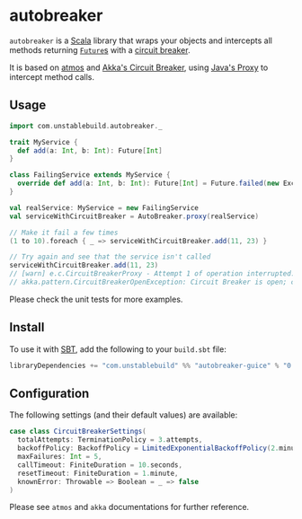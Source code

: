 # autobreaker

`autobreaker` is a [Scala](http://scala-lang.org/) library that wraps your objects and intercepts all methods returning [`Future`s](http://www.scala-lang.org/api/current/#scala.concurrent.Future) with a [circuit breaker](http://martinfowler.com/bliki/CircuitBreaker.html).

It is based on [atmos](https://github.com/zmanio/atmos) and [Akka's Circuit Breaker](http://doc.akka.io/docs/akka/current/common/circuitbreaker.html), using [Java's Proxy](https://docs.oracle.com/javase/8/docs/api/java/lang/reflect/Proxy.html) to intercept method calls.


## Usage

```scala
import com.unstablebuild.autobreaker._

trait MyService {
  def add(a: Int, b: Int): Future[Int]
}

class FailingService extends MyService {
  override def add(a: Int, b: Int): Future[Int] = Future.failed(new Exception("error"))
}

val realService: MyService = new FailingService
val serviceWithCircuitBreaker = AutoBreaker.proxy(realService)

// Make it fail a few times
(1 to 10).foreach { _ => serviceWithCircuitBreaker.add(11, 23) }

// Try again and see that the service isn't called
serviceWithCircuitBreaker.add(11, 23)
// [warn] e.c.CircuitBreakerProxy - Attempt 1 of operation interrupted: akka.pattern.CircuitBreakerOpenException: Circuit Breaker is open; calls are failing fast
// akka.pattern.CircuitBreakerOpenException: Circuit Breaker is open; calls are failing fast

```

Please check the unit tests for more examples.


## Install

To use it with [SBT](http://www.scala-sbt.org/), add the following to your `build.sbt` file:

```scala
libraryDependencies += "com.unstablebuild" %% "autobreaker-guice" % "0.5.0"
```


## Configuration

The following settings (and their default values) are available:

```scala
case class CircuitBreakerSettings(
  totalAttempts: TerminationPolicy = 3.attempts,
  backoffPolicy: BackoffPolicy = LimitedExponentialBackoffPolicy(2.minutes, 1.second),
  maxFailures: Int = 5,
  callTimeout: FiniteDuration = 10.seconds,
  resetTimeout: FiniteDuration = 1.minute,
  knownError: Throwable => Boolean = _ => false
)
```

Please see `atmos` and `akka` documentations for further reference.
